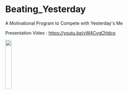 # Beating_Yesterday
A Motivational Program to Compete with Yesterday's Me

Presentation Video : https://youtu.be/vW4CvgCHdco

<img width="20%" src="https://user-images.githubusercontent.com/77545063/200374902-2da72615-5cf8-4d20-b950-f00962a1c795.png"/>
